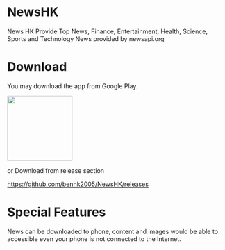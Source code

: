# NewsHK

News HK Provide Top News, Finance, Entertainment, Health, Science, Sports and Technology News provided by newsapi.org

# Download

You may download the app from Google Play.

<a href="https://play.google.com/store/apps/details?id=com.benleungcreative.newshk"><img src="https://play.google.com/intl/en_us/badges/images/generic/en_badge_web_generic.png" style="width:150px" /></a>

or Download from release section

https://github.com/benhk2005/NewsHK/releases

# Special Features
News can be downloaded to phone, content and images would be able to accessible even your phone is not connected to the Internet.

